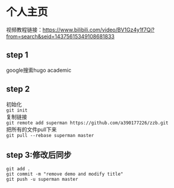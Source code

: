 # 个人主页
视频教程链接：https://www.bilibili.com/video/BV1Gz4y1f7Qj?from=search&seid=14375615349108681833

## step 1
google搜索hugo academic

## step 2
初始化  
`git init`  
复制链接  
`git remote add superman https://github.com/a390177226/zzb.git`  
把所有的文件pull下来  
`git pull --rebase superman master`  

## step 3:修改后同步
`git add .`  
`git commit -m "remove demo and modify title"`    
`git push -u superman master`  
